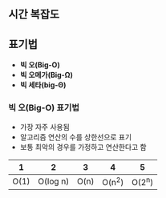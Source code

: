 ## 시간 복잡도





## 표기법

- **빅 오(Big-O)**
- **빅 오메가(Big-Ω)**
- **빅 세타(big-Θ)**


### 빅 오(Big-O) 표기법

- 가장 자주 사용됨
- 알고리즘 연산의 수를 상한선으로 표기
- 보통 최악의 경우를 가정하고 연산한다고 함

| 1     |    2       |      3|         4         |        5          |
| :--: | :------: | :--: | :--------------: | :--------------: |
| O(1) | O(log n) | O(n) | O(n<sup>2</sup>) | O(2<sup>n</sup>) |

